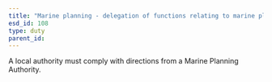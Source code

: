 ```yaml
---
title: "Marine planning - delegation of functions relating to marine plans"
esd_id: 108
type: duty
parent_id:  
---
```


A local authority must comply with directions from a Marine Planning Authority. 

